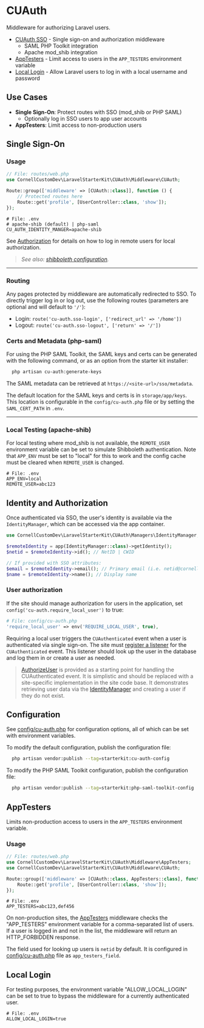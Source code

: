 # CUAuth

Middleware for authorizing Laravel users.

- [CUAuth SSO](#cuauth) - Single sign-on and authorization middleware 
  - SAML PHP Toolkit integration
  - Apache mod_shib integration
- [AppTesters](#apptesters) - Limit access to users in the `APP_TESTERS` environment variable
- [Local Login](#local-login) - Allow Laravel users to log in with a local username and password

## Use Cases

- **Single Sign-On**: Protect routes with SSO (mod_shib or PHP SAML)
  - Optionally log in SSO users to app user accounts
- **AppTesters**: Limit access to non-production users


## Single Sign-On

### Usage

```php
// File: routes/web.php
use CornellCustomDev\LaravelStarterKit\CUAuth\Middleware\CUAuth;

Route::group(['middleware' => [CUAuth::class]], function () {
    // Protected routes here
    Route::get('profile', [UserController::class, 'show']);
});
```

```dotenv
# File: .env
# apache-shib (default) | php-saml
CU_AUTH_IDENTITY_MANGER=apache-shib
```

See [Authorization](#identity-and-authorization) for details on how to log in remote users for local authorization.

> _See also: [shibboleth configuration](SHIBBOLETH.md)._

---

### Routing

Any pages protected by middleware are automatically redirected to SSO. To directly trigger log in or log out, use the following routes (parameters are optional and will default to `'/'`):
- Login: `route('cu-auth.sso-login', ['redirect_url' => '/home'])` 
- Logout: `route('cu-auth.sso-logout', ['return' => '/'])`

### Certs and Metadata (php-saml)

For using the PHP SAML Toolkit, the SAML keys and certs can be generated with the following command, or as an option from the starter kit installer:

```bash
  php artisan cu-auth:generate-keys
```

The SAML metadata can be retrieved at `https://<site-url>/sso/metadata`.

The default location for the SAML keys and certs is in `storage/app/keys`. This location is configurable in the `config/cu-auth.php` file or by setting the `SAML_CERT_PATH` in `.env`.

---

### Local Testing (apache-shib)
For local testing where mod_shib is not available, the `REMOTE_USER` environment variable can be set to simulate
Shibboleth authentication. Note that `APP_ENV` must be set to "local" for this to work and the config cache must be cleared when `REMOTE_USER` is changed.

```dotenv
# File: .env
APP_ENV=local
REMOTE_USER=abc123
```

## Identity and Authorization

Once authenticated via SSO, the user's identity is available via the `IdentityManager`, which can be accessed via the app container.

```php
use CornellCustomDev\LaravelStarterKit\CUAuth\Managers\IdentityManager;

$remoteIdentity = app(IdentityManager::class)->getIdentity();
$netid = $remoteIdentity->id(); // NetID | CWID

// If provided with SSO attributes:
$email = $remoteIdentity->email(); // Primary email (i.e. netid@cornell.edu)
$name = $remoteIdentity->name(); // Display name
```

### User authorization

If the site should manage authorization for users in the application, set `config('cu-auth.require_local_user')` to true:

```php
# File: config/cu-auth.php
'require_local_user' => env('REQUIRE_LOCAL_USER', true),
```

Requiring a local user triggers the `CUAuthenticated` event when a user is authenticated via single sign-on. The site must
[register a listener](https://laravel.com/docs/11.x/events#registering-events-and-listeners) for
the `CUAuthenticated` event. This listener should look up the user in the database and log them in or create a user
as needed.

> [AuthorizeUser](Listeners/AuthorizeUser.php) is provided as a starting point for handling the CUAuthenticated event.
> It is simplistic and should be replaced with a site-specific implementation in the site code base. It demonstrates 
> retrieving user data via the [IdentityManager](Managers/IdentityManager.php) and creating a user if they do not exist. 


## Configuration

See [config/cu-auth.php](../../config/cu-auth.php) for configuration options, all of which can be set with environment variables.

To modify the default configuration, publish the configuration file:

```bash
  php artisan vendor:publish --tag=starterkit:cu-auth-config
```

To modify the PHP SAML Toolkit configuration, publish the configuration file:

```bash
  php artisan vendor:publish --tag=starterkit:php-saml-toolkit-config
```


## AppTesters

Limits non-production access to users in the `APP_TESTERS` environment variable.

### Usage

```php
// File: routes/web.php
use CornellCustomDev\LaravelStarterKit\CUAuth\Middleware\AppTesters;
use CornellCustomDev\LaravelStarterKit\CUAuth\Middleware\CUAuth;

Route::group(['middleware' => [CUAuth::class, AppTesters::class], function () {
    Route::get('profile', [UserController::class, 'show']);
});
```

```dotenv
# File: .env
APP_TESTERS=abc123,def456
```

On non-production sites, the [AppTesters](Middleware/AppTesters.php) middleware checks the "APP_TESTERS" environment variable for a comma-separated list of users. If a user is logged in and not in the list, the middleware will return an HTTP_FORBIDDEN response.

The field used for looking up users is `netid` by default. It is configured in [config/cu-auth.php](../../config/cu-auth.php) file as `app_testers_field`.


## Local Login
For testing purposes, the environment variable "ALLOW_LOCAL_LOGIN" can be set to true to bypass the middleware for a currently authenticated user.
```dotenv
# File: .env
ALLOW_LOCAL_LOGIN=true

